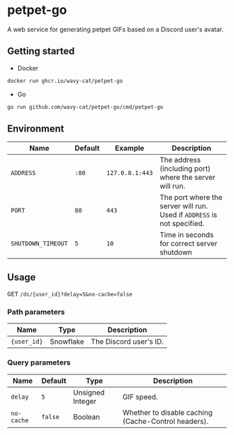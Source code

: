 # petpet-go

A web service for generating petpet GIFs based on a Discord user's avatar.

## Getting started

* Docker

```bash
docker run ghcr.io/wavy-cat/petpet-go
```

* Go

```bash
go run github.com/wavy-cat/petpet-go/cmd/petpet-go
```

## Environment

| Name               | Default | Example         | Description                                                             |
|--------------------|---------|-----------------|-------------------------------------------------------------------------|
| `ADDRESS`          | `:80`   | `127.0.0.1:443` | The address (including port) where the server will run.                 |
| `PORT`             | `80`    | `443`           | The port where the server will run. Used if `ADDRESS` is not specified. |
| `SHUTDOWN_TIMEOUT` | `5`     | `10`            | Time in seconds for correct server shutdown                             |

## Usage

<kbd>GET</kbd> `/ds/{user_id}?delay=5&no-cache=false`

### Path parameters

| Name        | Type      | Description            |
|-------------|-----------|------------------------|
| `{user_id}` | Snowflake | The Discord user's ID. |             

### Query parameters

| Name       | Default | Type             | Description                                         |
|------------|---------|------------------|-----------------------------------------------------|
| `delay`    | `5`     | Unsigned Integer | GIF speed.                                          |
| `no-cache` | `false` | Boolean          | Whether to disable caching (Cache-Control headers). |  
